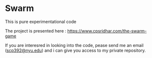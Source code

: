 # Swarm

This is pure experimentational code

The project is presented here : https://www.cpsridhar.com/the-swarm-game

If you are interesred in looking into the code, pease send me an email (scp392@nyu.edu) and i can give you access to my private repository.
